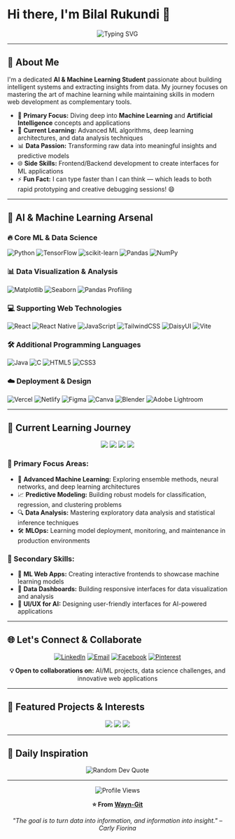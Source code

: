 # Hi there, I'm Bilal Rukundi 👋

<div align="center">
  <img src="https://readme-typing-svg.herokuapp.com?font=Fira+Code&pause=1000&color=00D4AA&center=true&vCenter=true&width=500&lines=AI+%26+Machine+Learning+Student;Data+Science+Enthusiast;Python+Developer;Building+Intelligent+Solutions" alt="Typing SVG" />
</div>

---

## 🤖 About Me

I'm a dedicated **AI & Machine Learning Student** passionate about building intelligent systems and extracting insights from data. My journey focuses on mastering the art of machine learning while maintaining skills in modern web development as complementary tools.

- 🧠 **Primary Focus:** Diving deep into **Machine Learning** and **Artificial Intelligence** concepts and applications
- 🔬 **Current Learning:** Advanced ML algorithms, deep learning architectures, and data analysis techniques
- 📊 **Data Passion:** Transforming raw data into meaningful insights and predictive models
- 🌐 **Side Skills:** Frontend/Backend development to create interfaces for ML applications
- ⚡ **Fun Fact:** I can type faster than I can think — which leads to both rapid prototyping and creative debugging sessions! 😄

---

## 🧠 AI & Machine Learning Arsenal

### **🔥 Core ML & Data Science**
![Python](https://img.shields.io/badge/Python-FFD43B?style=for-the-badge&logo=python&logoColor=blue)
![TensorFlow](https://img.shields.io/badge/TensorFlow-FF6F00?style=for-the-badge&logo=tensorflow&logoColor=white)
![scikit-learn](https://img.shields.io/badge/scikit--learn-F7931E?style=for-the-badge&logo=scikit-learn&logoColor=white)
![Pandas](https://img.shields.io/badge/Pandas-2C2D72?style=for-the-badge&logo=pandas&logoColor=white)
![NumPy](https://img.shields.io/badge/NumPy-777BB4?style=for-the-badge&logo=numpy&logoColor=white)

### **📊 Data Visualization & Analysis**
![Matplotlib](https://img.shields.io/badge/Matplotlib-11557c?style=for-the-badge&logo=matplotlib&logoColor=white)
![Seaborn](https://img.shields.io/badge/Seaborn-3776AB?style=for-the-badge&logo=python&logoColor=white)
![Pandas Profiling](https://img.shields.io/badge/Pandas_Profiling-150458?style=for-the-badge&logo=pandas&logoColor=white)

### **💻 Supporting Web Technologies**
![React](https://img.shields.io/badge/React-20232A?style=for-the-badge&logo=react&logoColor=61DAFB)
![React Native](https://img.shields.io/badge/React_Native-20232A?style=for-the-badge&logo=react&logoColor=61DAFB)
![JavaScript](https://img.shields.io/badge/JavaScript-323330?style=for-the-badge&logo=javascript&logoColor=F7DF1E)
![TailwindCSS](https://img.shields.io/badge/Tailwind_CSS-38B2AC?style=for-the-badge&logo=tailwind-css&logoColor=white)
![DaisyUI](https://img.shields.io/badge/DaisyUI-5A0EF8?style=for-the-badge&logo=daisyui&logoColor=white)
![Vite](https://img.shields.io/badge/Vite-646CFF?style=for-the-badge&logo=vite&logoColor=white)

### **🛠️ Additional Programming Languages**
![Java](https://img.shields.io/badge/Java-ED8B00?style=for-the-badge&logo=openjdk&logoColor=white)
![C](https://img.shields.io/badge/C-00599C?style=for-the-badge&logo=c&logoColor=white)
![HTML5](https://img.shields.io/badge/HTML5-E34F26?style=for-the-badge&logo=html5&logoColor=white)
![CSS3](https://img.shields.io/badge/CSS3-1572B6?style=for-the-badge&logo=css3&logoColor=white)

### **☁️ Deployment & Design**
![Vercel](https://img.shields.io/badge/Vercel-000000?style=for-the-badge&logo=vercel&logoColor=white)
![Netlify](https://img.shields.io/badge/Netlify-00C7B7?style=for-the-badge&logo=netlify&logoColor=white)
![Figma](https://img.shields.io/badge/Figma-F24E1E?style=for-the-badge&logo=figma&logoColor=white)
![Canva](https://img.shields.io/badge/Canva-00C4CC?style=for-the-badge&logo=canva&logoColor=white)
![Blender](https://img.shields.io/badge/Blender-F5792A?style=for-the-badge&logo=blender&logoColor=white)
![Adobe Lightroom](https://img.shields.io/badge/Adobe%20Lightroom-31A8FF?style=for-the-badge&logo=Adobe%20Lightroom&logoColor=white)

---

## 🎯 Current Learning Journey

<div align="center">
  <img src="https://img.shields.io/badge/🧠_Deep_Learning-Neural_Networks-FF6B6B?style=for-the-badge" />
  <img src="https://img.shields.io/badge/📊_Data_Science-Statistical_Analysis-4ECDC4?style=for-the-badge" />
  <img src="https://img.shields.io/badge/🤖_ML_Algorithms-Supervised_Learning-45B7D1?style=for-the-badge" />
  <img src="https://img.shields.io/badge/🔍_Feature_Engineering-Data_Preprocessing-96CEB4?style=for-the-badge" />
</div>

### **🚀 Primary Focus Areas:**
- 🧠 **Advanced Machine Learning:** Exploring ensemble methods, neural networks, and deep learning architectures
- 📈 **Predictive Modeling:** Building robust models for classification, regression, and clustering problems
- 🔍 **Data Analysis:** Mastering exploratory data analysis and statistical inference techniques
- 🛠️ **MLOps:** Learning model deployment, monitoring, and maintenance in production environments

### **🌟 Secondary Skills:**
- 🎨 **ML Web Apps:** Creating interactive frontends to showcase machine learning models
- 📱 **Data Dashboards:** Building responsive interfaces for data visualization and analysis
- 🎯 **UI/UX for AI:** Designing user-friendly interfaces for AI-powered applications

---

## 🌐 Let's Connect & Collaborate

<div align="center">
  
[![LinkedIn](https://img.shields.io/badge/LinkedIn-0077B5?style=for-the-badge&logo=linkedin&logoColor=white)](https://linkedin.com/in/bilal-rukundi)
[![Email](https://img.shields.io/badge/Email-D14836?style=for-the-badge&logo=gmail&logoColor=white)](mailto:bilalrukund1658@gmail.com)
[![Facebook](https://img.shields.io/badge/Facebook-1877F2?style=for-the-badge&logo=facebook&logoColor=white)](https://facebook.com/Bilal-Rukundi)
[![Pinterest](https://img.shields.io/badge/Pinterest-E60023?style=for-the-badge&logo=pinterest&logoColor=white)](https://pinterest.com/WaynBil)

**💡 Open to collaborations on:** AI/ML projects, data science challenges, and innovative web applications

</div>

---

## 🎨 Featured Projects & Interests

<div align="center">
  <img src="https://img.shields.io/badge/🎬_Movie_Analytics-Data_Driven_Insights-E50914?style=for-the-badge" />
  <img src="https://img.shields.io/badge/🤖_ML_Web_Apps-Interactive_Models-00D4AA?style=for-the-badge" />
  <img src="https://img.shields.io/badge/📊_Data_Visualization-Beautiful_Charts-FF6B6B?style=for-the-badge" />
</div>

---

## 💭 Daily Inspiration

<div align="center">
  <img src="https://quotes-github-readme.vercel.app/api?type=horizontal&theme=vue" alt="Random Dev Quote"/>
</div>

---

<div align="center">
  <img src="https://komarev.com/ghpvc/?username=Wayn-Git&label=Profile%20views&color=00D4AA&style=flat" alt="Profile Views" />
  
  **⭐ From [Wayn-Git](https://github.com/Wayn-Git)**
  
  *"The goal is to turn data into information, and information into insight." – Carly Fiorina*
</div></div>
